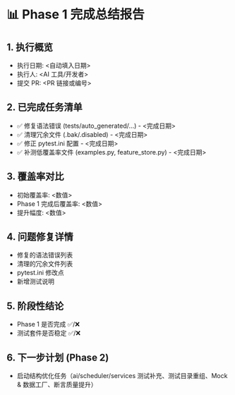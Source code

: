 # 📊 Phase 1 完成总结报告

## 1. 执行概览
- 执行日期: <自动填入日期>
- 执行人: <AI 工具/开发者>
- 提交 PR: <PR 链接或编号>

## 2. 已完成任务清单
- ✅ 修复语法错误 (tests/auto_generated/...) - <完成日期>
- ✅ 清理冗余文件 (.bak/.disabled) - <完成日期>
- ✅ 修正 pytest.ini 配置 - <完成日期>
- ✅ 补测低覆盖率文件 (examples.py, feature_store.py) - <完成日期>

## 3. 覆盖率对比
- 初始覆盖率: <数值>
- Phase 1 完成后覆盖率: <数值>
- 提升幅度: <数值>

## 4. 问题修复详情
- 修复的语法错误列表
- 清理的冗余文件列表
- pytest.ini 修改点
- 新增测试说明

## 5. 阶段性结论
- Phase 1 是否完成 ✅/❌
- 测试套件是否稳定 ✅/❌

## 6. 下一步计划 (Phase 2)
- 启动结构优化任务（ai/scheduler/services 测试补充、测试目录重组、Mock & 数据工厂、断言质量提升）